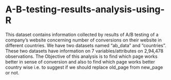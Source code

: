 # A-B-testing-results-analysis-using-R
This dataset contains information collected by results of A/B testing of a company’s website concerning number of conversions on their website in different countries. We have two datasets named “ab_data” and “countries”. These two datasets have information on 7 variables/attributes on 2,94,478 observations. The Objective of this analysis is to find which page works better in sense of conversion and also to find which page works better country wise i.e. to suggest if we should replace old_page from new_page or not.
